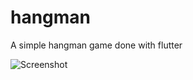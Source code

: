 # hangman

A simple hangman game done with flutter

![Screenshot](https://github.com/guilhermebpereira/flutter-hangman/tree/master/screenshots/ss_home.png)
